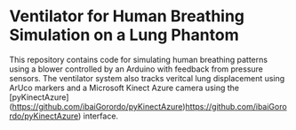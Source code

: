 # Ventilator for Human Breathing Simulation on a Lung Phantom

This repository contains code for simulating human breathing patterns using a blower controlled by an Arduino with feedback from pressure sensors. The ventilator system also tracks veritcal lung displacement using ArUco markers and a Microsoft Kinect Azure camera using the [pyKinectAzure] (https://github.com/ibaiGorordo/pyKinectAzure)https://github.com/ibaiGorordo/pyKinectAzure) interface.


